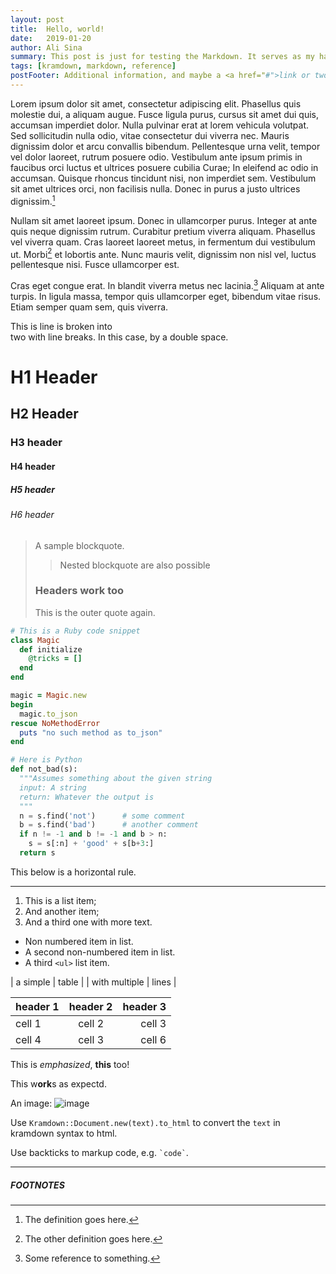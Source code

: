 ```yaml
---
layout: post
title:  Hello, world!
date:   2019-01-20
author: Ali Sina
summary: This post is just for testing the Markdown. It serves as my handy kramdown Markdown quick-reference.
tags: [kramdown, markdown, reference]
postFooter: Additional information, and maybe a <a href="#">link or two</a>.
---
```

Lorem ipsum dolor sit amet, consectetur adipiscing elit. Phasellus quis molestie dui, a aliquam augue. Fusce ligula purus, cursus sit amet dui quis, accumsan imperdiet dolor. Nulla pulvinar erat at lorem vehicula volutpat. Sed sollicitudin nulla odio, vitae consectetur dui viverra nec. Mauris dignissim dolor et arcu convallis bibendum. Pellentesque urna velit, tempor vel dolor laoreet, rutrum posuere odio. Vestibulum ante ipsum primis in faucibus orci luctus et ultrices posuere cubilia Curae; In eleifend ac odio in accumsan. Quisque rhoncus tincidunt nisi, non imperdiet sem. Vestibulum sit amet ultrices orci, non facilisis nulla. Donec in purus a justo ultrices dignissim.[^1]

Nullam sit amet laoreet ipsum. Donec in ullamcorper purus. Integer at ante quis neque dignissim rutrum. Curabitur pretium viverra aliquam. Phasellus vel viverra quam. Cras laoreet laoreet metus, in fermentum dui vestibulum ut. Morbi[^2] et lobortis ante. Nunc mauris velit, dignissim non nisl vel, luctus pellentesque nisi. Fusce ullamcorper est.

Cras eget congue erat. In blandit viverra metus nec lacinia.[^3] Aliquam at ante turpis. In ligula massa, tempor quis ullamcorper eget, bibendum vitae risus. Etiam semper quam sem, quis viverra.

This is line is broken into  
two with line breaks. In this case, by a double space.

# H1 Header
## H2 Header
### H3 header
#### H4 header
##### H5 header
###### H6 header

> A sample blockquote.
>
> > Nested blockquote are also possible
>
> ### Headers work too
> This is the outer quote again.

~~~ruby
# This is a Ruby code snippet
class Magic
  def initialize
    @tricks = []
  end
end

magic = Magic.new
begin
  magic.to_json
rescue NoMethodError
  puts "no such method as to_json"
end
~~~

~~~python
# Here is Python
def not_bad(s):
  """Assumes something about the given string
  input: A string
  return: Whatever the output is
  """
  n = s.find('not')      # some comment
  b = s.find('bad')      # another comment
  if n != -1 and b != -1 and b > n:
    s = s[:n] + 'good' + s[b+3:]
  return s
~~~


This below is a horizontal rule.
* * *


1. This is a list item;
2. And another item;
2. And a third one with more text.


* Non numbered item in list.
* A second non-numbered item in list.
* A third `<ul>` list item.


| a simple | table |
| with multiple | lines |

| header 1 | header 2 | header 3 |
|:--------|:--------:|--------:|
| cell 1 | cell 2 | cell 3 |
| cell 4 | cell 3 | cell 6 |


This is *emphasized*, __this__ too!

This w**ork**s as expectd.


An image: ![image](http://placekitten.com/200/200)


Use `Kramdown::Document.new(text).to_html` to convert the
`text` in kramdown syntax to html.


Use backticks to markup code, e.g. `` `code` ``.


* * *
##### FOOTNOTES


[^1]: The definition goes here.
[^2]: The other definition goes here.
[^3]: Some reference to something.
